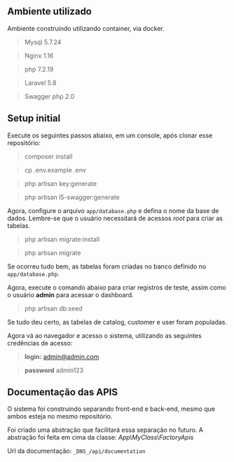 ## Ambiente utilizado

Ambiente construindo utilizando container, via docker.

> Mysql 5.7.24

> Nginx 1.16

> php 7.2.19

> Laravel 5.8

> Swagger php 2.0

## Setup initial

Execute os seguintes passos abaixo, em um console, após clonar esse repositório:

> composer install

> cp .env.example .env

> php artisan key:generate

> php artisan l5-swagger:generate

Agora, configure o arquivo `app/database.php` e defina o nome da base de dados.
Lembre-se que o usuário necessitará de acessos *root* para criar as tabelas.

> php artisan migrate:install

> php artisan migrate

Se ocorreu tudo bem, as tabelas foram criadas no banco definido no `app/database.php`.

Agora, execute o comando abaixo para criar registros de teste, assim como o 
usuário **admin** para acessar o dashboard.

> php artisan db:seed

Se tudo deu certo, as tabelas de catalog, customer e user foram populadas.

Agora vá ao navegador e acesso o sistema, utilizando as seguintes credências de acesso:

> **login:** admin@admin.com

> **password** admin123

## Documentação das APIS

O sistema foi construindo separando front-end e back-end, mesmo que ambos esteja
no mesmo repositório. 

Foi criado uma abstração que facilitará essa separação no futuro. 
A abstração foi feita em cima da classe: *App\MyClass\FactoryApis*

Url da documentação: `_DNS_/api/documentation`
